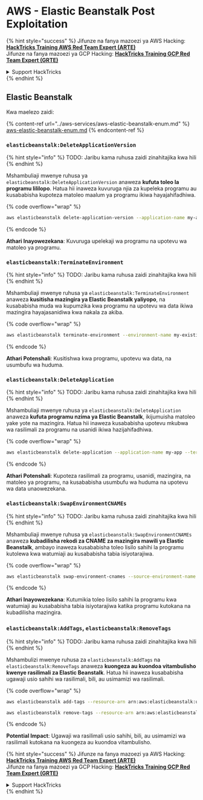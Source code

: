 # AWS - Elastic Beanstalk Post Exploitation

{% hint style="success" %}
Jifunze na fanya mazoezi ya AWS Hacking:<img src="/.gitbook/assets/image.png" alt="" data-size="line">[**HackTricks Training AWS Red Team Expert (ARTE)**](https://training.hacktricks.xyz/courses/arte)<img src="/.gitbook/assets/image.png" alt="" data-size="line">\
Jifunze na fanya mazoezi ya GCP Hacking: <img src="/.gitbook/assets/image (2).png" alt="" data-size="line">[**HackTricks Training GCP Red Team Expert (GRTE)**<img src="/.gitbook/assets/image (2).png" alt="" data-size="line">](https://training.hacktricks.xyz/courses/grte)

<details>

<summary>Support HackTricks</summary>

* Angalia [**mipango ya usajili**](https://github.com/sponsors/carlospolop)!
* **Jiunge na** 💬 [**kikundi cha Discord**](https://discord.gg/hRep4RUj7f) au [**kikundi cha telegram**](https://t.me/peass) au **tufuate** kwenye **Twitter** 🐦 [**@hacktricks\_live**](https://twitter.com/hacktricks\_live)**.**
* **Shiriki mbinu za udukuzi kwa kuwasilisha PRs kwenye** [**HackTricks**](https://github.com/carlospolop/hacktricks) na [**HackTricks Cloud**](https://github.com/carlospolop/hacktricks-cloud) repos za github.

</details>
{% endhint %}

## Elastic Beanstalk

Kwa maelezo zaidi:

{% content-ref url="../aws-services/aws-elastic-beanstalk-enum.md" %}
[aws-elastic-beanstalk-enum.md](../aws-services/aws-elastic-beanstalk-enum.md)
{% endcontent-ref %}

### `elasticbeanstalk:DeleteApplicationVersion`

{% hint style="info" %}
TODO: Jaribu kama ruhusa zaidi zinahitajika kwa hili
{% endhint %}

Mshambuliaji mwenye ruhusa ya `elasticbeanstalk:DeleteApplicationVersion` anaweza **kufuta toleo la programu lililopo**. Hatua hii inaweza kuvuruga njia za kupeleka programu au kusababisha kupoteza matoleo maalum ya programu ikiwa hayajahifadhiwa.

{% code overflow="wrap" %}
```bash
aws elasticbeanstalk delete-application-version --application-name my-app --version-label my-version
```
{% endcode %}

**Athari Inayowezekana**: Kuvuruga upelekaji wa programu na upotevu wa matoleo ya programu.

### `elasticbeanstalk:TerminateEnvironment`

{% hint style="info" %}
TODO: Jaribu kama ruhusa zaidi zinahitajika kwa hili
{% endhint %}

Mshambuliaji mwenye ruhusa ya `elasticbeanstalk:TerminateEnvironment` anaweza **kusitisha mazingira ya Elastic Beanstalk yaliyopo**, na kusababisha muda wa kupumzika kwa programu na upotevu wa data ikiwa mazingira hayajasanidiwa kwa nakala za akiba.

{% code overflow="wrap" %}
```bash
aws elasticbeanstalk terminate-environment --environment-name my-existing-env
```
{% endcode %}

**Athari Potenshali**: Kusitishwa kwa programu, upotevu wa data, na usumbufu wa huduma.

### `elasticbeanstalk:DeleteApplication`

{% hint style="info" %}
TODO: Jaribu kama ruhusa zaidi zinahitajika kwa hili
{% endhint %}

Mshambuliaji mwenye ruhusa ya `elasticbeanstalk:DeleteApplication` anaweza **kufuta programu nzima ya Elastic Beanstalk**, ikijumuisha matoleo yake yote na mazingira. Hatua hii inaweza kusababisha upotevu mkubwa wa rasilimali za programu na usanidi ikiwa hazijahifadhiwa.

{% code overflow="wrap" %}
```bash
aws elasticbeanstalk delete-application --application-name my-app --terminate-env-by-force
```
{% endcode %}

**Athari Potenshali**: Kupoteza rasilimali za programu, usanidi, mazingira, na matoleo ya programu, na kusababisha usumbufu wa huduma na upotevu wa data unaowezekana.

### `elasticbeanstalk:SwapEnvironmentCNAMEs`

{% hint style="info" %}
TODO: Jaribu kama ruhusa zaidi zinahitajika kwa hili
{% endhint %}

Mshambuliaji mwenye ruhusa ya `elasticbeanstalk:SwapEnvironmentCNAMEs` anaweza **kubadilisha rekodi za CNAME za mazingira mawili ya Elastic Beanstalk**, ambayo inaweza kusababisha toleo lisilo sahihi la programu kutolewa kwa watumiaji au kusababisha tabia isiyotarajiwa.

{% code overflow="wrap" %}
```bash
aws elasticbeanstalk swap-environment-cnames --source-environment-name my-env-1 --destination-environment-name my-env-2
```
{% endcode %}

**Athari Inayowezekana**: Kutumikia toleo lisilo sahihi la programu kwa watumiaji au kusababisha tabia isiyotarajiwa katika programu kutokana na kubadilisha mazingira.

### `elasticbeanstalk:AddTags`, `elasticbeanstalk:RemoveTags`

{% hint style="info" %}
TODO: Jaribu kama ruhusa zaidi zinahitajika kwa hili
{% endhint %}

Mshambulizi mwenye ruhusa za `elasticbeanstalk:AddTags` na `elasticbeanstalk:RemoveTags` anaweza **kuongeza au kuondoa vitambulisho kwenye rasilimali za Elastic Beanstalk**. Hatua hii inaweza kusababisha ugawaji usio sahihi wa rasilimali, bili, au usimamizi wa rasilimali.

{% code overflow="wrap" %}
```bash
aws elasticbeanstalk add-tags --resource-arn arn:aws:elasticbeanstalk:us-west-2:123456789012:environment/my-app/my-env --tags Key=MaliciousTag,Value=1

aws elasticbeanstalk remove-tags --resource-arn arn:aws:elasticbeanstalk:us-west-2:123456789012:environment/my-app/my-env --tag-keys MaliciousTag
```
{% endcode %}

**Potential Impact**: Ugawaji wa rasilimali usio sahihi, bili, au usimamizi wa rasilimali kutokana na kuongeza au kuondoa vitambulisho.

{% hint style="success" %}
Jifunze na fanya mazoezi ya AWS Hacking:<img src="/.gitbook/assets/image.png" alt="" data-size="line">[**HackTricks Training AWS Red Team Expert (ARTE)**](https://training.hacktricks.xyz/courses/arte)<img src="/.gitbook/assets/image.png" alt="" data-size="line">\
Jifunze na fanya mazoezi ya GCP Hacking: <img src="/.gitbook/assets/image (2).png" alt="" data-size="line">[**HackTricks Training GCP Red Team Expert (GRTE)**<img src="/.gitbook/assets/image (2).png" alt="" data-size="line">](https://training.hacktricks.xyz/courses/grte)

<details>

<summary>Support HackTricks</summary>

* Angalia [**mipango ya usajili**](https://github.com/sponsors/carlospolop)!
* **Jiunge na** 💬 [**kikundi cha Discord**](https://discord.gg/hRep4RUj7f) au [**kikundi cha telegram**](https://t.me/peass) au **tufuate** kwenye **Twitter** 🐦 [**@hacktricks\_live**](https://twitter.com/hacktricks\_live)**.**
* **Shiriki mbinu za udukuzi kwa kuwasilisha PRs kwenye** [**HackTricks**](https://github.com/carlospolop/hacktricks) na [**HackTricks Cloud**](https://github.com/carlospolop/hacktricks-cloud) repos za github.

</details>
{% endhint %}
